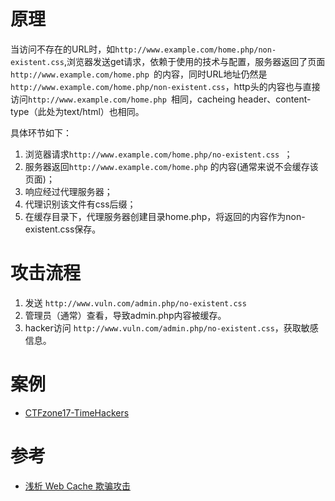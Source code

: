 # 原理
当访问不存在的URL时，如`http://www.example.com/home.php/non-existent.css`,浏览器发送get请求，依赖于使用的技术与配置，服务器返回了页面`http://www.example.com/home.php `的内容，同时URL地址仍然是`http://www.example.com/home.php/non-existent.css`，http头的内容也与直接访问`http://www.example.com/home.php `相同，cacheing header、content-type（此处为text/html）也相同。

具体环节如下：
1. 浏览器请求`http://www.example.com/home.php/no-existent.css `；
2. 服务器返回`http://www.example.com/home.php` 的内容(通常来说不会缓存该页面)；
3. 响应经过代理服务器；
4. 代理识别该文件有css后缀；
5. 在缓存目录下，代理服务器创建目录home.php，将返回的内容作为non-existent.css保存。

# 攻击流程
1. 发送 `http://www.vuln.com/admin.php/no-existent.css`
2. 管理员（通常）查看，导致admin.php内容被缓存。
3. hacker访问 `http://www.vuln.com/admin.php/no-existent.css`，获取敏感信息。

# 案例
+ [CTFzone17-TimeHackers](https://ctftime.org/writeup/6973)

# 参考
+ [浅析 Web Cache 欺骗攻击](http://bobao.360.cn/learning/detail/3828.html)
